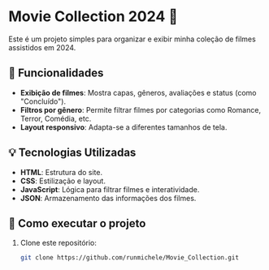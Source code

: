 # Movie Collection 2024 🎥

Este é um projeto simples para organizar e exibir minha coleção de filmes assistidos em 2024.

## 📌 Funcionalidades
- **Exibição de filmes**: Mostra capas, gêneros, avaliações e status (como "Concluído").
- **Filtros por gênero**: Permite filtrar filmes por categorias como Romance, Terror, Comédia, etc.
- **Layout responsivo**: Adapta-se a diferentes tamanhos de tela.

## 💡 Tecnologias Utilizadas
- **HTML**: Estrutura do site.
- **CSS**: Estilização e layout.
- **JavaScript**: Lógica para filtrar filmes e interatividade.
- **JSON**: Armazenamento das informações dos filmes.

## 🚀 Como executar o projeto
1. Clone este repositório:
   ```bash
   git clone https://github.com/runmichele/Movie_Collection.git
